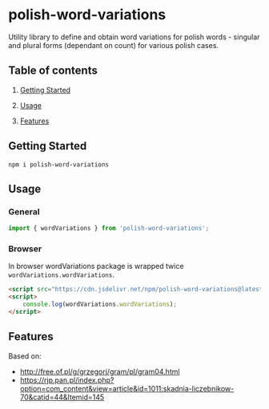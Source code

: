 <p align="center">
    <h1>polish-word-variations</h1>
    <div>Utility library to define and obtain word variations for polish words - singular and plural forms (dependant on count) for various polish cases.</div>
</p>

## Table of contents

1. [Getting Started](#getting-started)

2. [Usage](#usage)

3. [Features](#features)



## Getting Started
`npm i polish-word-variations`


## Usage
### General

```ts
import { wordVariations } from 'polish-word-variations';
```

### Browser

In browser wordVariations package is wrapped twice `wordVariations.wordVariations`.

```html
<script src="https://cdn.jsdelivr.net/npm/polish-word-variations@latest/dist/index.browser.js"></script>
<script>
    console.log(wordVariations.wordVariations);
</script>
```


## Features
Based on:

-   http://free.of.pl/g/grzegorj/gram/pl/gram04.html
-   https://rjp.pan.pl/index.php?option=com_content&view=article&id=1011:skadnia-liczebnikow-70&catid=44&Itemid=145

